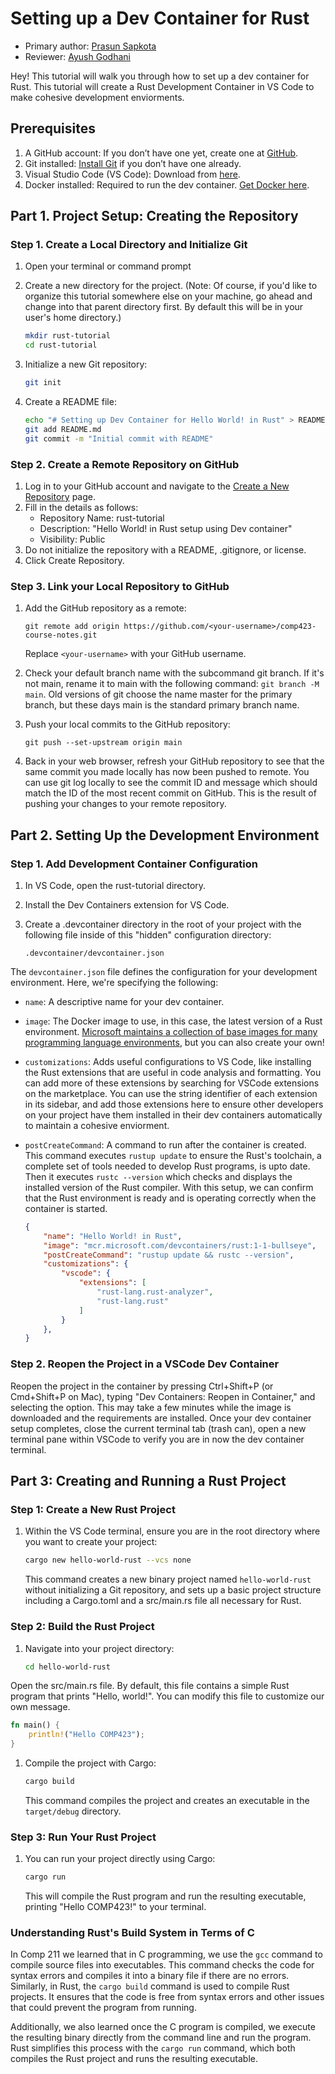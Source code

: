 # **Setting up a Dev Container for Rust**

* Primary author: [Prasun Sapkota](https://github.com/psap2)
* Reviewer: [Ayush Godhani](https://github.com/avgod07)

Hey! This tutorial will walk you through how to set up a dev container for Rust. This tutorial will create a Rust Development Container in VS Code to make cohesive development enviorments.

## **Prerequisites**
1. A GitHub account: If you don’t have one yet, create one at [GitHub](https://github.com).
1. Git installed: [Install Git](https://git-scm.com) if you don’t have one already.
1. Visual Studio Code (VS Code): Download from [here](https://code.visualstudio.com).
1. Docker installed: Required to run the dev container. [Get Docker here](https://www.docker.com).

## Part 1. Project Setup: Creating the Repository
### Step 1. Create a Local Directory and Initialize Git

1. Open your terminal or command prompt
1. Create a new directory for the project. (Note: Of course, if you'd like to organize this tutorial somewhere else on your machine, go ahead and change into that parent directory first. By default this will be in your user's home directory.)

    ```bash
    mkdir rust-tutorial
    cd rust-tutorial
    ```

1. Initialize a new Git repository:
    ```bash
    git init
    ```

1. Create a README file:
    ```bash
    echo "# Setting up Dev Container for Hello World! in Rust" > README.md
    git add README.md
    git commit -m "Initial commit with README"    
    ```

### Step 2. Create a Remote Repository on GitHub

1. Log in to your GitHub account and navigate to the [Create a New Repository](https://github.com/new) page.
1. Fill in the details as follows:
    * Repository Name: rust-tutorial
    * Description: "Hello World! in Rust setup using Dev container"
    * Visibility: Public
1. Do not initialize the repository with a README, .gitignore, or license.
1. Click Create Repository.

### Step 3. Link your Local Repository to GitHub
1. Add the GitHub repository as a remote:
    ```
    git remote add origin https://github.com/<your-username>/comp423-course-notes.git
    ```
    Replace `<your-username>` with your GitHub username.

1. Check your default branch name with the subcommand git branch. If it's not main, rename it to main with the following command: `git branch -M main`. Old versions of git choose the name master for the primary branch, but these days main is the standard primary branch name.

1. Push your local commits to the GitHub repository:

    ```
    git push --set-upstream origin main
    ```

1. Back in your web browser, refresh your GitHub repository to see that the same commit you made locally has now been pushed to remote. You can use git log locally to see the commit ID and message which should match the ID of the most recent commit on GitHub. This is the result of pushing your changes to your remote repository.

## Part 2. Setting Up the Development Environment
### Step 1. Add Development Container Configuration
1. In VS Code, open the rust-tutorial directory.
1. Install the Dev Containers extension for VS Code.
1. Create a .devcontainer directory in the root of your project with the following file inside of this "hidden" configuration directory:

    `.devcontainer/devcontainer.json`

The `devcontainer.json` file defines the configuration for your development environment. Here, we're specifying the following:

* `name`: A descriptive name for your dev container.
* `image`: The Docker image to use, in this case, the latest version of a Rust environment. [Microsoft maintains a collection of base images for many programming language environments](https://hub.docker.com/r/microsoft/vscode-devcontainers), but you can also create your own!
* `customizations`: Adds useful configurations to VS Code, like installing the Rust extensions that are useful in code analysis and formatting. You can add more of these extensions by searching for VSCode extensions on the marketplace. You can use the string identifier of each extension in its sidebar, and add those extensions here to ensure other developers on your project have them installed in their dev containers automatically to maintain a cohesive enviorment.
* `postCreateCommand`: A command to run after the container is created. This command executes `rustup update` to ensure the Rust's toolchain, a complete set of tools needed to develop Rust programs, is upto date. Then it executes `rustc --version` which checks and displays the installed version of the Rust compiler. With this setup, we can confirm that the Rust environment is ready and is operating correctly when the container is started.

    ```json
    {
        "name": "Hello World! in Rust",
        "image": "mcr.microsoft.com/devcontainers/rust:1-1-bullseye",
        "postCreateCommand": "rustup update && rustc --version",
        "customizations": {
            "vscode": {
                "extensions": [
                    "rust-lang.rust-analyzer",
                    "rust-lang.rust"
                ]
		    }
	    },
    }
    ```

### Step 2. Reopen the Project in a VSCode Dev Container
Reopen the project in the container by pressing Ctrl+Shift+P (or Cmd+Shift+P on Mac), typing "Dev Containers: Reopen in Container," and selecting the option. This may take a few minutes while the image is downloaded and the requirements are installed.
Once your dev container setup completes, close the current terminal tab (trash can), open a new terminal pane within VSCode to verify you are in now the dev container terminal.

## Part 3: Creating and Running a Rust Project
### Step 1: Create a New Rust Project
1. Within the VS Code terminal, ensure you are in the root directory where you want to create your project:
    ```bash
    cargo new hello-world-rust --vcs none
    ```
   This command creates a new binary project named `hello-world-rust` without initializing a Git repository, and sets up a basic project structure including a Cargo.toml and a src/main.rs file all necessary for Rust.

### Step 2: Build the Rust Project
1. Navigate into your project directory:
    ```bash
    cd hello-world-rust
    ```
    
Open the src/main.rs file. By default, this file contains a simple Rust program that prints "Hello, world!". You can modify this file to customize our own message. 

```rust
fn main() {
    println!("Hello COMP423");
}
```

1. Compile the project with Cargo:
    ```bash
    cargo build
    ```
   This command compiles the project and creates an executable in the `target/debug` directory.

### Step 3: Run Your Rust Project
1. You can run your project directly using Cargo:
    ```bash
    cargo run
    ```
   This will compile the Rust program and run the resulting executable, printing "Hello COMP423!" to your terminal.

### Understanding Rust's Build System in Terms of C

In Comp 211 we learned that in C programming, we use the `gcc` command to compile source files into executables. This command checks the code for syntax errors and compiles it into a binary file if there are no errors. Similarly, in Rust, the `cargo build` command is used to compile Rust projects. It ensures that the code is free from syntax errors and other issues that could prevent the program from running.

Additionally, we also learned once the C program is compiled, we execute the resulting binary directly from the command line and run the program. Rust simplifies this process with the `cargo run` command, which both compiles the Rust project and runs the resulting executable. 
